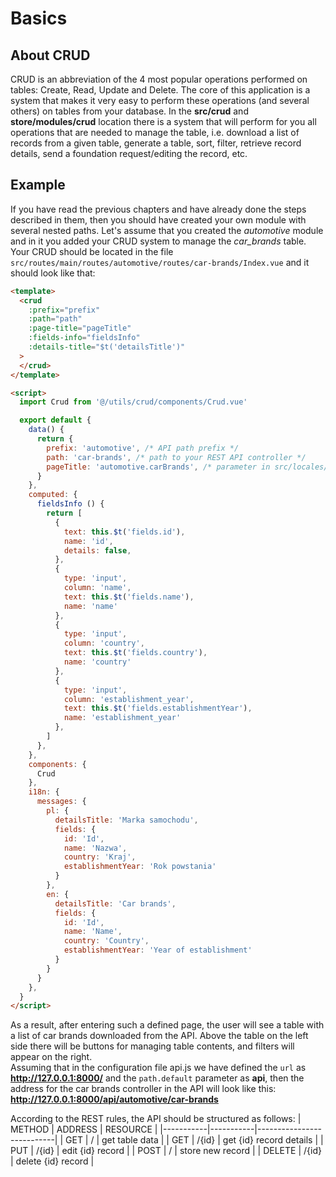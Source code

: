 # Basics

## About CRUD
CRUD is an abbreviation of the 4 most popular operations performed on tables: Create, Read, Update and Delete. The core of this application is a system that makes it very easy to perform these operations (and several others) on tables from your database. In the **src/crud** and **store/modules/crud** location there is a system that will perform for you all operations that are needed to manage the table, i.e. download a list of records from a given table, generate a table, sort, filter, retrieve record details, send a foundation request/editing the record, etc.

## Example
If you have read the previous chapters and have already done the steps described in them, then you should have created your own module with several nested paths. Let's assume that you created the *automotive* module and in it you added your CRUD system to manage the *car_brands* table. Your CRUD should be located in the file `src/routes/main/routes/automotive/routes/car-brands/Index.vue` and it should look like that:

``` html
<template>
  <crud
    :prefix="prefix"
    :path="path"
    :page-title="pageTitle"
    :fields-info="fieldsInfo"
    :details-title="$t('detailsTitle')"
  >
  </crud>
</template>

<script>
  import Crud from '@/utils/crud/components/Crud.vue'

  export default {
    data() {
      return {
        prefix: 'automotive', /* API path prefix */
        path: 'car-brands', /* path to your REST API controller */
        pageTitle: 'automotive.carBrands', /* parameter in src/locales/[locale]/routes.js file */
      }
    },
    computed: {
      fieldsInfo () {
        return [
          {
            text: this.$t('fields.id'),
            name: 'id',
            details: false,
          },
          {
            type: 'input',
            column: 'name',
            text: this.$t('fields.name'),
            name: 'name'
          },
          {
            type: 'input',
            column: 'country',
            text: this.$t('fields.country'),
            name: 'country'
          },
          {
            type: 'input',
            column: 'establishment_year',
            text: this.$t('fields.establishmentYear'),
            name: 'establishment_year'
          },
        ]
      },
    },
    components: {
      Crud
    },
    i18n: {
      messages: {
        pl: {
          detailsTitle: 'Marka samochodu',
          fields: {
            id: 'Id',
            name: 'Nazwa',
            country: 'Kraj',
            establishmentYear: 'Rok powstania'
          }
        },
        en: {
          detailsTitle: 'Car brands',
          fields: {
            id: 'Id',
            name: 'Name',
            country: 'Country',
            establishmentYear: 'Year of establishment'
          }
        }
      }
    },
  }
</script>
```
As a result, after entering such a defined page, the user will see a table with a list of car brands downloaded from the API. Above the table on the left side there will be buttons for managing table contents, and filters will appear on the right.\
Assuming that in the configuration file api.js we have defined the `url` as **http://127.0.0.1:8000/** and the `path.default` parameter as **api**, then the address for the car brands controller in the API will look like this:\
**http://127.0.0.1:8000/api/automotive/car-brands**

According to the REST rules, the API should be structured as follows:
| METHOD    | ADDRESS   | RESOURCE                  |
|-----------|-----------|---------------------------|
| GET       | /         | get table data            |
| GET       | /{id}     | get {id} record details   |
| PUT       | /{id}     | edit {id} record          |
| POST      | /         | store new record          |
| DELETE    | /{id}     | delete {id} record        |